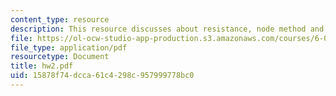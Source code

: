 ```yaml
---
content_type: resource
description: This resource discusses about resistance, node method and matrix of conductance.
file: https://ol-ocw-studio-app-production.s3.amazonaws.com/courses/6-002-circuits-and-electronics-spring-2007/15878f74dcca61c4298c957999778bc0_hw2.pdf
file_type: application/pdf
resourcetype: Document
title: hw2.pdf
uid: 15878f74-dcca-61c4-298c-957999778bc0
---
```

